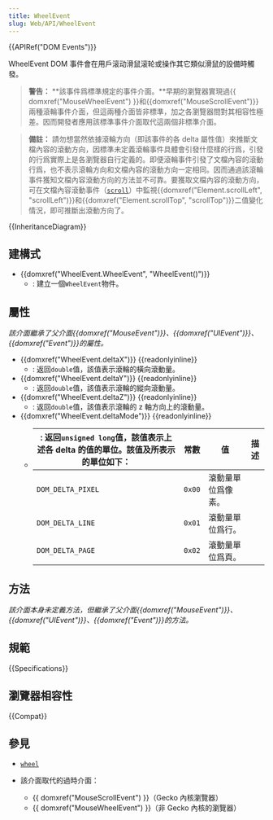 ```yaml
---
title: WheelEvent
slug: Web/API/WheelEvent
---
```


{{APIRef("DOM Events")}}

WheelEvent DOM 事件會在用戶滚动滑鼠滚轮或操作其它類似滑鼠的設備時觸發。

> **警告：** **該事件爲標準規定的事件介面。**早期的瀏覽器實現過{{ domxref("MouseWheelEvent") }}和{{domxref("MouseScrollEvent")}}兩種滾輪事件介面，但這兩種介面皆非標準，加之各瀏覽器間對其相容性極差。因而開發者應用該標準事件介面取代這兩個非標準介面。

> **備註：** 請勿想當然依據滾輪方向（即該事件的各 delta 屬性值）來推斷文檔內容的滾動方向，因標準未定義滾輪事件具體會引發什麼樣的行爲，引發的行爲實際上是各瀏覽器自行定義的。即便滾輪事件引發了文檔內容的滾動行爲，也不表示滾輪方向和文檔內容的滾動方向一定相同。因而通過該滾輪事件獲知文檔內容滾動方向的方法並不可靠。要獲取文檔內容的滾動方向，可在文檔內容滾動事件（[`scroll`](/zh-TW/docs/Web/API/Document/scroll_event)）中監視{{domxref("Element.scrollLeft", "scrollLeft")}}和{{domxref("Element.scrollTop", "scrollTop")}}二值變化情況，即可推斷出滾動方向了。

{{InheritanceDiagram}}

## 建構式

- {{domxref("WheelEvent.WheelEvent", "WheelEvent()")}}
  - : 建立一個`WheelEvent`物件。

## 屬性

_該介面繼承了父介面{{domxref("MouseEvent")}}、{{domxref("UIEvent")}}、{{domxref("Event")}}的屬性。_

- {{domxref("WheelEvent.deltaX")}} {{readonlyinline}}
  - : 返回`double`值，該值表示滾輪的橫向滾動量。
- {{domxref("WheelEvent.deltaY")}} {{readonlyinline}}
  - : 返回`double`值，該值表示滾輪的縱向滾動量。
- {{domxref("WheelEvent.deltaZ")}} {{readonlyinline}}
  - : 返回`double`值，該值表示滾輪的 z 軸方向上的滾動量。
- {{domxref("WheelEvent.deltaMode")}} {{readonlyinline}}
  - | : 返回`unsigned long`值，該值表示上述各 delta 的值的單位。該值及所表示的單位如下： | 常數   | 值                 | 描述 |
    | ---------------------------------------------------------------------------------- | ------ | ------------------ | ---- |
    | `DOM_DELTA_PIXEL`                                                                  | `0x00` | 滾動量單位爲像素。 |
    | `DOM_DELTA_LINE`                                                                   | `0x01` | 滾動量單位爲行。   |
    | `DOM_DELTA_PAGE`                                                                   | `0x02` | 滾動量單位爲頁。   |

## 方法

_該介面本身未定義方法，但繼承了父介面{{domxref("MouseEvent")}}、{{domxref("UIEvent")}}、{{domxref("Event")}}的方法。_

## 規範

{{Specifications}}

## 瀏覽器相容性

{{Compat}}

## 參見

- [`wheel`](/zh-TW/docs/Web/API/Element/wheel_event)
- 該介面取代的過時介面：

  - {{ domxref("MouseScrollEvent") }}（Gecko 內核瀏覽器）
  - {{ domxref("MouseWheelEvent") }}（非 Gecko 內核的瀏覽器）
